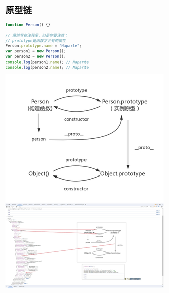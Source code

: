 # 原型链

```javascript
function Person() {}

// 虽然写在注释⾥，但是你要注意：
// prototype是函数才会有的属性
Person.prototype.name = "Naparte";
var person1 = new Person();
var person2 = new Person();
console.log(person1.name); // Naparte
console.log(person2.name); // Naparte
```

![原型链关系](./imgs/prototype.jpg)
![原型链关系](./imgs/control.jpg)
